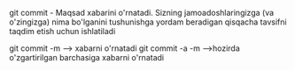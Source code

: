 git commit - Maqsad xabarini o'rnatadi. Sizning jamoadoshlaringizga (va o'zingizga) nima bo'lganini tushunishga yordam beradigan qisqacha tavsifni taqdim etish uchun ishlatiladi

git commit -m --> xabarni o'rnatadi
git commit -a -m -->hozirda o'zgartirilgan barchasiga xabarni o'rnatadi
